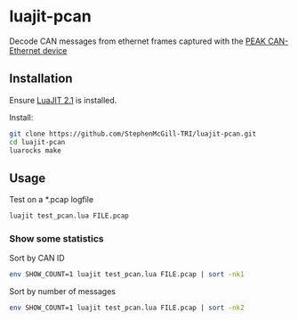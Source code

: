 # luajit-pcan
Decode CAN messages from ethernet frames captured with the 
[PEAK CAN-Ethernet device](http://www.peak-system.com/PCAN-Ethernet-Gateway-DR.330.0.html?&L=1)

## Installation

Ensure [LuaJIT 2.1](http://luajit.org/) is installed.

Install:
```sh
git clone https://github.com/StephenMcGill-TRI/luajit-pcan.git
cd luajit-pcan
luarocks make
```

## Usage

Test on a *.pcap logfile

```sh
luajit test_pcan.lua FILE.pcap
```

### Show some statistics

Sort by CAN ID

```sh
env SHOW_COUNT=1 luajit test_pcan.lua FILE.pcap | sort -nk1
```

Sort by number of messages

```sh
env SHOW_COUNT=1 luajit test_pcan.lua FILE.pcap | sort -nk2
```
